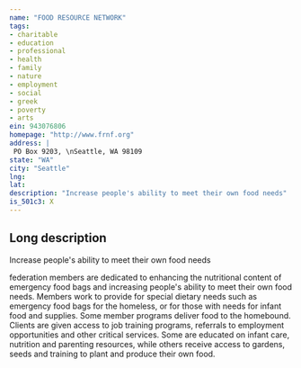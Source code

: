 ```yaml
---
name: "FOOD RESOURCE NETWORK"
tags:
- charitable
- education
- professional
- health
- family
- nature
- employment
- social
- greek
- poverty
- arts
ein: 943076806
homepage: "http://www.frnf.org"
address: |
 PO Box 9203, \nSeattle, WA 98109
state: "WA"
city: "Seattle"
lng: 
lat: 
description: "Increase people's ability to meet their own food needs"
is_501c3: X
---
```


## Long description

Increase people's ability to meet their own food needs
  
  federation members are dedicated to enhancing the nutritional content of emergency food bags and increasing people's ability to meet their own food needs. Members work to provide for special dietary needs such as emergency food bags for the homeless, or for those with needs for infant food and supplies. Some member programs deliver food to the homebound. Clients are given access to job training programs, referrals to employment opportunities and other critical services. Some are educated on infant care, nutrition and parenting resources, while others receive access to gardens, seeds and training to plant and produce their own food. 

